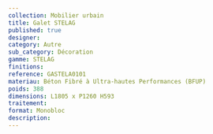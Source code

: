 ```yaml
---
collection: Mobilier urbain
title: Galet STELAG 
published: true
designer: 
category: Autre
sub_category: Décoration
gamme: STELAG
finitions: 
reference: GASTELA0101
materiau: Béton Fibré à Ultra-hautes Performances (BFUP)
poids: 388
dimensions: L1805 x P1260 H593
traitement: 
format: Monobloc
description: 
---
```

